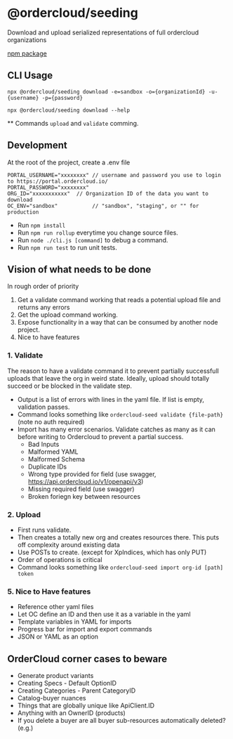 # @ordercloud/seeding
Download and upload serialized representations of full ordercloud organizations

[npm package](https://www.npmjs.com/package/@ordercloud/seeding)

## CLI Usage 

`npx @ordercloud/seeding download -e=sandbox -o={organizationId} -u-{username} -p={password}`

`npx @ordercloud/seeding download --help`

** Commands `upload` and `validate` comming.
## Development

At the root of the project, create a .env file
```
PORTAL_USERNAME="xxxxxxxx" // username and password you use to login to https://portal.ordercloud.io/
PORTAL_PASSWORD="xxxxxxxx"
ORG_ID="xxxxxxxxxxx"  // Organization ID of the data you want to download
OC_ENV="sandbox"           // "sandbox", "staging", or "" for production
```
- Run `npm install`
- Run `npm run rollup` everytime you change source files.
- Run `node ./cli.js [command]` to debug a command.
- Run `npm run test` to run unit tests.

## Vision of what needs to be done 

In rough order of priority
1. Get a validate command working that reads a potential upload file and returns any errors
2. Get the upload command working.
3. Expose functionality in a way that can be consumed by another node project.
3. Nice to have features

### 1. Validate 

The reason to have a validate command it to prevent partially successfull uploads that leave the org in weird state. Ideally, upload should totally succeed or be blocked in the validate step.

- Output is a list of errors with lines in the yaml file. If list is empty, validation passes.
- Command looks something like `ordercloud-seed validate {file-path}` (note no auth required)  
- Import has many error scenarios. Validate catches as many as it can before writing to Ordercloud to prevent a partial success. 
  - Bad Inputs
  - Malformed YAML
  - Malformed Schema
  - Duplicate IDs
  - Wrong type provided for field (use swagger, https://api.ordercloud.io/v1/openapi/v3)
  - Missing required field (use swagger)
  - Broken foriegn key between resources
  
### 2. Upload 
- First runs validate.
- Then creates a totally new org and creates resources there. This puts off complexity around existing data 
- Use POSTs to create. (except for XpIndices, which has only PUT)
- Order of operations is critical 
- Command looks something like `ordercloud-seed import org-id [path] token`
 
### 5. Nice to Have features
- Reference other yaml files
- Let OC define an ID and then use it as a variable in the yaml
- Template variables in YAML for imports
- Progress bar for import and export commands
- JSON or YAML as an option

## OrderCloud corner cases to beware
- Generate product variants
- Creating Specs - Default OptionID
- Creating Categories - Parent CategoryID
- Catalog-buyer nuances
- Things that are globally unique like ApiClient.ID
- Anything with an OwnerID (products)
- If you delete a buyer are all buyer sub-resources automatically deleted? (e.g.)

